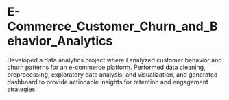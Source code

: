 # E-Commerce_Customer_Churn_and_Behavior_Analytics
Developed a data analytics project where I analyzed customer behavior and churn patterns for an e-commerce platform. Performed data cleaning, preprocessing, exploratory data analysis, and visualization, and generated dashboard to provide actionable insights for retention and engagement strategies.
